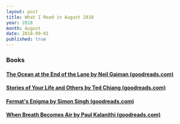 ```yaml
---
layout: post
title: What I Read in August 2018
year: 2018
month: August
date: 2018-09-01
published: true
---
```


### Books

#### [The Ocean at the End of the Lane by Neil Gaiman (goodreads.com)](https://www.goodreads.com/book/show/15783514)

#### [Stories of Your Life and Others by Ted Chiang (goodreads.com)](https://www.goodreads.com/book/show/223380)

#### [Fermat's Enigma by Simon Singh (goodreads.com)](https://www.goodreads.com/book/show/38412)

#### [When Breath Becomes Air by Paul Kalanithi (goodreads.com)](https://www.goodreads.com/book/show/25899336)